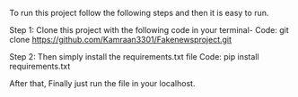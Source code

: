 To run this project follow the following steps and then it is easy to run.

Step 1: Clone this project with the following code in your terminal-
Code: 
git clone https://github.com/Kamraan3301/Fakenewsproject.git

Step 2: Then simply install the requirements.txt file
Code: pip install requirements.txt

After that, Finally just run the file in your localhost. 
